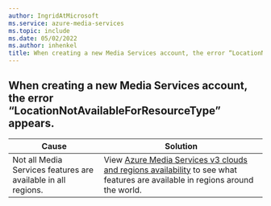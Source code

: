 ```yaml
---
author: IngridAtMicrosoft
ms.service: azure-media-services
ms.topic: include
ms.date: 05/02/2022
ms.author: inhenkel
title: When creating a new Media Services account, the error “LocationNotAvailableForResourceType” appears.
---
```


<!-- 2201280050000141 -->

## When creating a new Media Services account, the error “LocationNotAvailableForResourceType” appears.

| Cause | Solution |
| ----- | -------- |
| Not all Media Services features are available in all regions. | View [Azure Media Services v3 clouds and regions availability](../azure-clouds-regions.md?amspage=troubleshooting) to see what features are available in regions around the world. |
